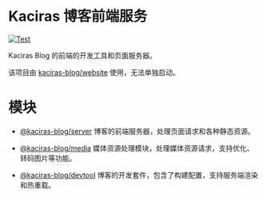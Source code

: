 # Kaciras 博客前端服务

[![Test](https://github.com/kaciras-blog/web-server/actions/workflows/test.yml/badge.svg)](https://github.com/kaciras-blog/web-server/actions/workflows/test.yml)

Kaciras Blog 的前端的开发工具和页面服务器。

该项目由 [kaciras-blog/website](https://github.com/kaciras-blog/website) 使用，无法单独启动。

# 模块

* [@kaciras-blog/server](packages/server) 博客的前端服务器，处理页面请求和各种静态资源。

* [@kaciras-blog/media](packages/media) 媒体资源处理模块，处理媒体资源请求，支持优化、转码图片等功能。

* [@kaciras-blog/devtool](packages/devtool) 博客的开发套件，包含了构建配置，支持服务端渲染和热重载。
